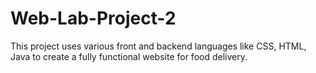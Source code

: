 # Web-Lab-Project-2
This project uses various front and backend languages like CSS, HTML, Java to create a fully functional website for food delivery.
